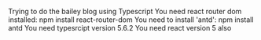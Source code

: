 Trying to do the bailey blog using Typescript
You need react router dom installed:
npm install react-router-dom
You need to install 'antd':
npm install antd
You need typesrcipt version 5.6.2
You need react version 5 also 
